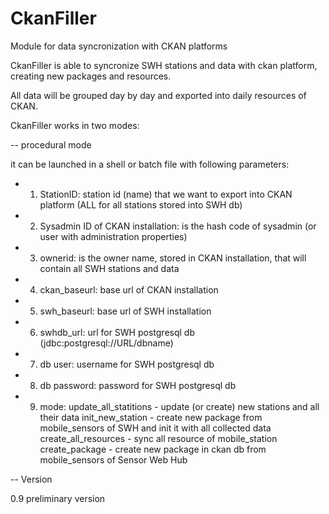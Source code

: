 # CkanFiller
Module for data syncronization with CKAN platforms

CkanFiller is able to syncronize SWH stations and data with ckan platform, creating new packages and resources.

All data will be grouped day by day and exported into daily resources of CKAN.

CkanFiller works in two modes:

-- procedural mode

it can be launched in a shell or batch file with following parameters:

- 1) StationID: station id (name) that we want to export into CKAN platform (ALL for all stations stored into SWH db)
- 2) Sysadmin ID of CKAN installation: is the hash code of sysadmin (or user with administration properties)
- 3) ownerid: is the owner name, stored in CKAN installation, that will contain all SWH stations and data
- 4) ckan_baseurl: base url of CKAN installation
- 5) swh_baseurl: base url of SWH installation
- 6) swhdb_url: url for SWH postgresql db (jdbc:postgresql://URL/dbname)
- 7) db user: username for SWH postgresql db
- 8) db password: password for SWH postgresql db
- 9) mode:  update_all_statitions - update (or create) new stations and all their data
            init_new_station - create new package from mobile_sensors of SWH and init it with all collected data
            create_all_resources - sync all resource of mobile_station
            create_package - create new package in ckan db from mobile_sensors of Sensor Web Hub


-- Version

0.9 preliminary version



